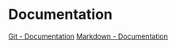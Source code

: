 # Documentation
[Git - Documentation](https://git-scm.com/doc "Title")
[Markdown - Documentation](https://guides.github.com/features/mastering-markdown "Title")
